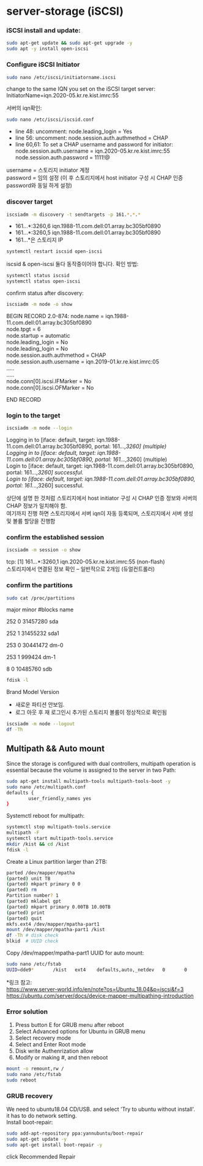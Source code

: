# server-storage (iSCSI)

### iSCSI install and update:
```sh
sudo apt-get update && sudo apt-get upgrade -y
sudo apt -y install open-iscsi
```
### Configure iSCSI Initiator
 ```sh
sudo nano /etc/iscsi/initiatorname.iscsi
```
change to the same IQN you set on the iSCSI target server:  
InitiatorName=iqn.2020-05.kr.re.kist.imrc:55  

서버의 iqn확인:
```sh
sudo nano /etc/iscsi/iscsid.conf
```
- line 48: uncomment: node.leading_login = Yes  
- line 56: uncomment: node.session.auth.authmethod = CHAP  
- line 60,61: To set a CHAP username and password for initiator:  
node.session.auth.username = iqn.2020-05.kr.re.kist.imrc:55  
node.session.auth.password = 1111!@  

username = 스토리지 initiator 계정  
password = 임의 설정 (이 후 스토리지에서 host initiator 구성 시 CHAP 인증 password와 동일 하게 설정)  

### discover target
```sh
iscsiadm -m discovery -t sendtargets -p 161.*.*.*
```
- 161.*.*.*:3260,6 iqn.1988-11.com.dell:01.array.bc305bf0890  
- 161.*.*.*:3260,5 iqn.1988-11.com.dell:01.array.bc305bf0890  
- 161.*.*.*은 스토리지 IP
```sh
systemctl restart iscsid open-iscsi
```
iscsid & open-iscsi 둘다 동작중이어야 합니다. 
확인 방법:
```sh
systemctl status iscsid
systemctl status open-iscsi
```

confirm status after discovery:
```sh
iscsiadm -m node -o show
```
BEGIN RECORD 2.0-874:
node.name = iqn.1988-11.com.dell:01.array.bc305bf0890  
node.tpgt = 6  
node.startup = automatic  
node.leading_login = No  
node.leading_login = No  
node.session.auth.authmethod = CHAP  
node.session.auth.username = iqn.2019-01.kr.re.kist.imrc:05  
.....  
.....  
node.conn[0].iscsi.IFMarker = No  
node.conn[0].iscsi.OFMarker = No  

END RECORD  

### login to the target
```sh
iscsiadm -m node --login
```
Logging in to [iface: default, target: iqn.1988-11.com.dell:01.array.bc305bf0890, portal: 161.*.*.*,3260] (multiple)  
Logging in to [iface: default, target: iqn.1988-11.com.dell:01.array.bc305bf0890, portal: 161.*.*.*,3260] (multiple)  
Login to [iface: default, target: iqn.1988-11.com.dell:01.array.bc305bf0890, portal: 161.*.*.*,3260] successful.  
Login to [iface: default, target: iqn.1988-11.com.dell:01.array.bc305bf0890, portal: 161.*.*.*,3260] successful.  

상단에 설명 한 것처럼 스토리지에서 host initiator 구성 시 CHAP 인증 정보와 서버의 CHAP 정보가 일치해야 함.  
여기까지 진행 하면 스토리지에서 서버 iqn이 자동 등록되며, 스토리지에서 서버 생성 및 볼륨 할당을 진행함  

### confirm the established session
```sh
iscsiadm -m session -o show
```
 tcp: [1] 161.*.*.*:3260,1 iqn.2020-05.kr.re.kist.imrc:55 (non-flash)  
스토리지에서 연결된 정보 확인 – 일반적으로 2개임 (듀얼컨트롤러)  
 
### confirm the partitions
```sh
sudo cat /proc/partitions
```
major minor  #blocks  name

252        0   31457280 sda

252        1   31455232 sda1

253        0   30441472 dm-0

253        1     999424 dm-1

   8        0   10485760 sdb

```sh
fdisk -l
```
Brand	Model	Version  
- 새로운 파티션 안보임.  
- 로그 아웃 후 재 로그인시 추가된 스토리지 볼륨이 정상적으로 확인됨  

```sh
iscsiadm -m node --logout
df -Th
```

## Multipath && Auto mount
Since the storage is configured with dual controllers, multipath operation is essential because the volume is assigned to the server in two Path:
```sh
sudo apt-get install multipath-tools multipath-tools-boot -y
sudo nano /etc/multipath.conf
defaults {
        user_friendly_names yes
}
```
Systemctl reboot for multipath:
```sh
systemctl stop multipath-tools.service
multipath -F
systemctl start multipath-tools.service
mkdir /kist && cd /kist
fdisk -l
```
Create a Linux partition larger than 2TB:
```sh
parted /dev/mapper/mpatha
(parted) unit TB
(parted) mkpart primary 0 0
(parted) rm
Partition number? 1
(parted) mklabel gpt
(parted) mkpart primary 0.00TB 10.00TB
(parted) print
(parted) quit
mkfs.ext4 /dev/mapper/mpatha-part1
mount /dev/mapper/mpatha-part1 /kist
df -Th # disk check
blkid  # UUID check
```
Copy /dev/mapper/mpatha-part1 UUID for auto mount:  
```sh
sudo nano /etc/fstab
UUID=dde9*       /kist   ext4    defaults,auto,_netdev   0       0
```

*링크 참고:  
https://www.server-world.info/en/note?os=Ubuntu_18.04&p=iscsi&f=3  
https://ubuntu.com/server/docs/device-mapper-multipathing-introduction  


### Error solution

1. Press button E for GRUB menu after reboot
2. Select Advanced options for Ubuntu in GRUB menu
3. Select recovery mode 
4. Select and Enter Root mode
5. Disk write Authenrization allow 
6. Modify or making #, and then reboot
```sh
mount -o remount,rw /
sudo nano /etc/fstab
sudo reboot
```
### GRUB recovery
We need to ubuntu18.04 CD/USB. and select 'Try to ubuntu without install'. it has to do network setting.  
Install boot-repair:
```sh
sudo add-apt-repository ppa:yannubuntu/boot-repair
sudo apt-get update -y
sudo apt-get install boot-repair -y
```
click Recommended Repair
